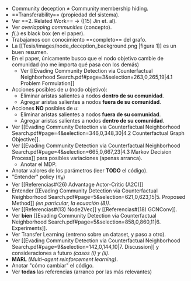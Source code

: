 - Community deception $\ne$ Community membership hiding.
- ==Transferability== (propiedad del sistema).
- Ver ==2. Related Work== -> ([15] Jin et. al).
- Ver *overlapping communities* (concepto).
- $f( .)$ es black box (en el paper).
- Trabajamos con conocimiento ==completo== del grafo.
- La [[Tesis/images/node_deception_background.png |figura 1]] es un buen resumen.
- En el paper, únicamente busco que el nodo objetivo cambie de comunidad (no me importa qué pasa con los demás)
	- Ver [[Evading Community Detection via Counterfactual Neighborhood Search.pdf#page=3&selection=263,0,265,19|4.1 Problem Formulation]] 
- Acciones posibles de $u$ (nodo objetivo):
	- Eliminar aristas salientes a nodos **dentro de su comunidad**.
	- Agregar aristas salientes a nodos **fuera de su comunidad**.
- Acciones **NO** posibles de $u$:
	- Eliminar aristas salientes a nodos **fuera de su comunidad**.
	- Agregar aristas salientes a nodos **dentro de su comunidad**.
- Ver [[Evading Community Detection via Counterfactual Neighborhood Search.pdf#page=4&selection=346,0,348,30|4.2 Counterfactual Graph Objective]].
- Ver [[Evading Community Detection via Counterfactual Neighborhood Search.pdf#page=4&selection=665,0,667,23|4.3 Markov Decision Process]] para posibles variaciones (apenas arranca).
	- Anotar el MDP.
- Anotar valores de los parámetros (leer **TODO** el código).
- "Entender" policy ($\pi_\theta$)
- Ver [[Referencias#(26) Advantage Actor-Critic (A2C)]]  
- Entender [[Evading Community Detection via Counterfactual Neighborhood Search.pdf#page=5&selection=621,0,623,15|5. Proposed Method]] *(en particular, la ecuación (8))*.
- Ver [[Referencias#(13) Node2Vec]] y [[Referencias#(18) GCNConv]].
- Ver **bien** [[Evading Community Detection via Counterfactual Neighborhood Search.pdf#page=5&selection=858,0,860,11|6. Experiments]].
- Ver Transfer Learning (entreno sobre un dataset, y paso a otro).
- Ver [[Evading Community Detection via Counterfactual Neighborhood Search.pdf#page=9&selection=142,0,144,10|7. Discussion]] y consideraciones a futuro *(casos (i) y (ii)*.
- **MARL** *(Multi-agent reinforcement learning)*.
- Anotar "cómo cambiar" el código.
- Ver **todas** las referencias (arranco por las más relevantes)
